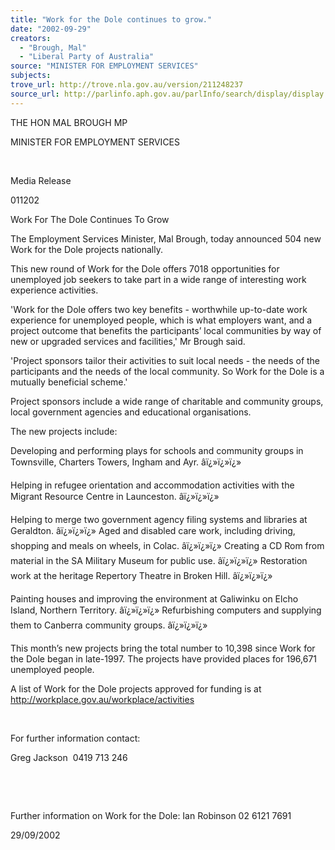 ```yaml
---
title: "Work for the Dole continues to grow."
date: "2002-09-29"
creators:
  - "Brough, Mal"
  - "Liberal Party of Australia"
source: "MINISTER FOR EMPLOYMENT SERVICES"
subjects:
trove_url: http://trove.nla.gov.au/version/211248237
source_url: http://parlinfo.aph.gov.au/parlInfo/search/display/display.w3p;query=Id%3A%22media/pressrel/JWI76%22
---
```


 THE HON MAL BROUGH MP

 MINISTER FOR EMPLOYMENT SERVICES

  

 Media Release

 011202

 Work For The Dole Continues To Grow

 The Employment Services Minister, Mal Brough, today announced 504 new Work for the Dole projects nationally.

 This new round of Work for the Dole offers 7018 opportunities for unemployed job seekers to take part in a wide range of interesting work experience activities.

 'Work for the Dole offers two key benefits - worthwhile up-to-date work experience for unemployed people, which is what employers want, and a project outcome that benefits the participants’ local communities by way of new or upgraded services and facilities,' Mr Brough said.

 'Project sponsors tailor their activities to suit local needs - the needs of the participants and the needs of the local community. So Work for the Dole is a mutually beneficial scheme.'

 Project sponsors include a wide range of charitable and community groups, local government agencies and educational organisations.

 The new projects include:

 Developing and performing plays for schools and community groups in Townsville, Charters Towers, Ingham and Ayr. âï¿»ï¿»ï¿»

 Helping in refugee orientation and accommodation activities with the Migrant Resource Centre in Launceston. âï¿»ï¿»ï¿»

 Helping to merge two government agency filing systems and libraries at Geraldton. âï¿»ï¿»ï¿» Aged and disabled care work, including driving, shopping and meals on wheels, in Colac. âï¿»ï¿»ï¿» Creating a CD Rom from material in the SA Military Museum for public use. âï¿»ï¿»ï¿» Restoration work at the heritage Repertory Theatre in Broken Hill. âï¿»ï¿»ï¿»

 Painting houses and improving the environment at Galiwinku on Elcho Island, Northern Territory. âï¿»ï¿»ï¿» Refurbishing computers and supplying them to Canberra community groups. âï¿»ï¿»ï¿»

 This month’s new projects bring the total number to 10,398 since Work for the Dole began in late-1997. The projects have provided places for 196,671 unemployed people.

 A list of Work for the Dole projects approved for funding is at http://workplace.gov.au/workplace/activities

  

 For further information contact:

 Greg Jackson  0419 713 246

  

  

 Further information on Work for the Dole: Ian Robinson 02 6121 7691

 29/09/2002

